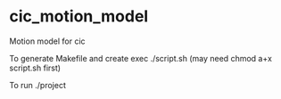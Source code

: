 # cic_motion_model
Motion model for cic

To generate Makefile and create exec
./script.sh
(may need chmod a+x script.sh first)

To run
./project


